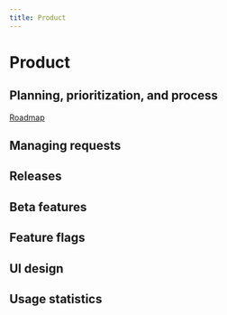 ```yaml
---
title: Product
---
```


# Product

## Planning, prioritization, and process

[Roadmap](product-roadmap)

## Managing requests
## Releases
## Beta features
## Feature flags
## UI design
## Usage statistics
